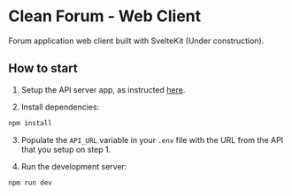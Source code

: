 # Clean Forum - Web Client

Forum application web client built with SvelteKit (Under construction).

## How to start

1. Setup the API server app, as instructed [here](https://github.com/silvestr3/cleanforum-api/).

2. Install dependencies:
```bash
npm install
```

3. Populate the `API_URL` variable in your `.env` file with the URL from the API that you setup on step 1.

4. Run the development server:
```bash
npm run dev
```
